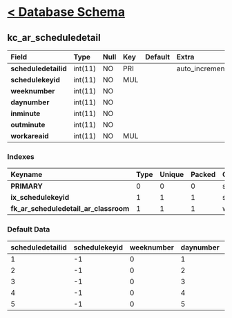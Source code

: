 # [< Database Schema](DatabaseSchema.md) #

## kc\_ar\_scheduledetail ##
| **Field** | Type | Null | Key | Default | Extra | Comment |
|:----------|:-----|:-----|:----|:--------|:------|:--------|
| **scheduledetailid** | int(11) | NO | PRI |  | auto\_increment |  |
| **schedulekeyid** | int(11) | NO | MUL |  |  |  |
| **weeknumber** | int(11) | NO |  |  |  |  |
| **daynumber** | int(11) | NO |  |  |  |  |
| **inminute** | int(11) | NO |  |  |  |  |
| **outminute** | int(11) | NO |  |  |  |  |
| **workareaid** | int(11) | NO | MUL |  |  |  |


### Indexes ###
| **Keyname** | Type | Unique | Packed | Column | Seq | Cardinality | Collation | Null | Comment |
|:------------|:-----|:-------|:-------|:-------|:----|:------------|:----------|:-----|:--------|
| **PRIMARY** | 0 | 0 | 0 | scheduledetailid | 1 | 5 | A | 0 | 0 |
| **ix\_schedulekeyid** | 1 | 1 | 1 | schedulekeyid | 1 |  | A | 1 | 1 |
| **fk\_ar\_scheduledetail\_ar\_classroom** | 1 | 1 | 1 | workareaid | 1 |  | A | 1 | 1 |


### Default Data ###
| scheduledetailid | schedulekeyid | weeknumber | daynumber | inminute | outminute | workareaid |
|:-----------------|:--------------|:-----------|:----------|:---------|:----------|:-----------|
| 1 | -1 | 0 | 1 | 480 | 960 | -1 |
| 2 | -1 | 0 | 2 | 480 | 960 | -1 |
| 3 | -1 | 0 | 3 | 480 | 960 | -1 |
| 4 | -1 | 0 | 4 | 480 | 960 | -1 |
| 5 | -1 | 0 | 5 | 480 | 960 | -1 |